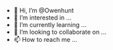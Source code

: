 - 👋 Hi, I’m @Owenhunt
- 👀 I’m interested in ...
- 🌱 I’m currently learning ...
- 💞️ I’m looking to collaborate on ...
- 📫 How to reach me ...

<!---
Owenhunt/Owenhunt is a ✨ special ✨ repository because its `README.md` (this file) appears on your GitHub profile.
You can click the Preview link to take a look at your changes.
--->
